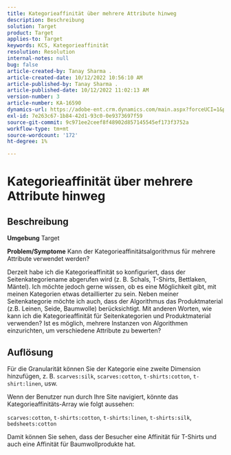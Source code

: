 ```yaml
---
title: Kategorieaffinität über mehrere Attribute hinweg
description: Beschreibung
solution: Target
product: Target
applies-to: Target
keywords: KCS, Kategorieaffinität
resolution: Resolution
internal-notes: null
bug: false
article-created-by: Tanay Sharma .
article-created-date: 10/12/2022 10:56:10 AM
article-published-by: Tanay Sharma .
article-published-date: 10/12/2022 11:02:13 AM
version-number: 3
article-number: KA-16590
dynamics-url: https://adobe-ent.crm.dynamics.com/main.aspx?forceUCI=1&pagetype=entityrecord&etn=knowledgearticle&id=3df49f79-1c4a-ed11-bba2-0022480868ff
exl-id: 7e263c67-1b84-42d1-93c0-0e9373697f59
source-git-commit: 9c971ee2ceef8f48902d857145545ef173f3752a
workflow-type: tm+mt
source-wordcount: '172'
ht-degree: 1%

---
```


# Kategorieaffinität über mehrere Attribute hinweg

## Beschreibung

<b>Umgebung</b>
Target


<b>Problem/Symptome</b>
Kann der Kategorieaffinitätsalgorithmus für mehrere Attribute verwendet werden?

Derzeit habe ich die Kategorieaffinität so konfiguriert, dass der Seitenkategoriename abgerufen wird (z. B. Schals, T-Shirts, Bettlaken, Mäntel). Ich möchte jedoch gerne wissen, ob es eine Möglichkeit gibt, mit meinen Kategorien etwas detaillierter zu sein. Neben meiner Seitenkategorie möchte ich auch, dass der Algorithmus das Produktmaterial (z.B. Leinen, Seide, Baumwolle) berücksichtigt. Mit anderen Worten, wie kann ich die Kategorieaffinität für Seitenkategorien und Produktmaterial verwenden? Ist es möglich, mehrere Instanzen von Algorithmen einzurichten, um verschiedene Attribute zu bewerten?


## Auflösung


Für die Granularität können Sie der Kategorie eine zweite Dimension hinzufügen, z. B. `scarves:silk`, `scarves:cotton`, `t-shirts:cotton`, `t-shirt:linen`, usw.

Wenn der Benutzer nun durch Ihre Site navigiert, könnte das Kategorieaffinitäts-Array wie folgt aussehen:

`scarves:cotton`, `t-shirts:cotton`, `t-shirts:linen`, `t-shirts:silk`, `bedsheets:cotton`

Damit können Sie sehen, dass der Besucher eine Affinität für T-Shirts und auch eine Affinität für Baumwollprodukte hat.
